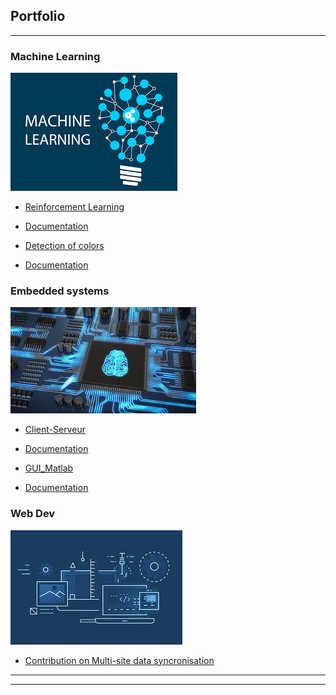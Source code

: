 ## Portfolio

---

### Machine Learning
<img src="images/machine.png?raw=true"/>

- [Reinforcement Learning](https://github.com/Ardouz11/Reinforcement_learning)
- [Documentation](https://github.com/Ardouz11/Reinforcement_learning/wiki)

- [Detection of colors ](https://github.com/Ardouz11/detection_color)
- [Documentation](https://github.com/Ardouz11/detection_color/wiki)



### Embedded systems
<img src="images/embedded.jpeg?raw=true"/>

- [Client-Serveur](https://github.com/Ardouz11/Client-Serveur)
- [Documentation](https://github.com/Ardouz11/Client-Serveur/wiki)

- [GUI_Matlab](https://github.com/Ardouz11/GUI_Matlab)
- [Documentation](https://github.com/Ardouz11/GUI_Matlab)

### Web Dev
<img src="images/web.jpeg?raw=true"/>

- [Contribution on Multi-site data syncronisation ](https://github.com/oksyassine/YARLOMIA)

---




---

<!-- Remove above link if you don't want to attibute -->
